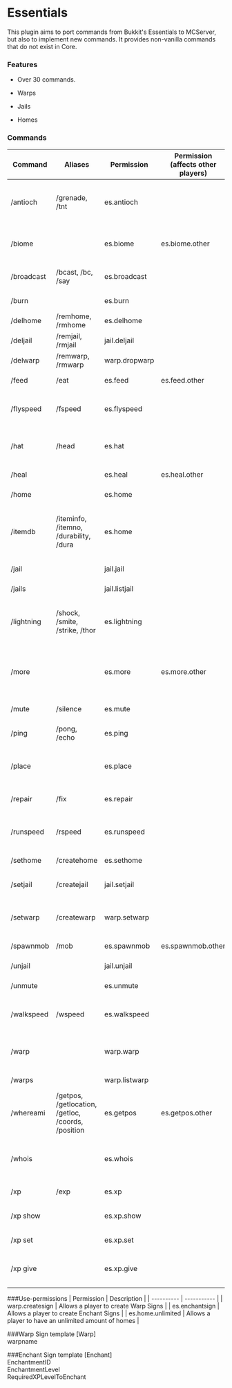 Essentials
===========

This plugin aims to port commands from Bukkit's Essentials to MCServer, but also to implement new commands. It provides non-vanilla commands that do not exist in Core.

### Features

- Over 30 commands.

- Warps

- Jails

- Homes

### Commands

| Command | Aliases | Permission | Permission (affects other players) | Description |
| ------- | ------- | ---------- | ---------------------------------- | ----------- |
|/antioch | /grenade, /tnt | es.antioch | | Spawn a TNT in the location you're looking at.|
|/biome | | es.biome | es.biome.other | Tells you the biome in which you are.|
|/broadcast | /bcast, /bc, /say | es.broadcast | | Broadcast a message to all players.|
|/burn | | es.burn | | Set a player on fire.|
|/delhome | /remhome, /rmhome | es.delhome | | Delete a home.|
|/deljail | /remjail, /rmjail | jail.deljail | | Delete a jail.|
|/delwarp | /remwarp, /rmwarp | warp.dropwarp | | Delete a warp.|
|/feed | /eat | es.feed | es.feed.other | Satisfy the hunger.|
|/flyspeed | /fspeed | es.flyspeed | | Change a player's flying speed.|
|/hat | /head | es.hat | | Use your equipped item as a helmet.|
|/heal | | es.heal | es.heal.other | Heal a player.|
|/home | | es.home | | Teleport to your home.|
|/itemdb | /iteminfo, /itemno, /durability, /dura | es.home | | Displays the item information of an item you are holding.|
|/jail | | jail.jail | | Jail a player.|
|/jails | | jail.listjail | | Lists all jails.|
|/lightning | /shock, /smite, /strike, /thor | es.lightning | | Damage the specified player with lightning.|
|/more | | es.more | es.more.other | Increases the item amount in the held stack to 64 items.|
|/mute | /silence | es.mute | | Mute a player.|
|/ping | /pong, /echo | es.ping | | Check if the server is alive.|
|/place | | es.place | | Teleport a player where you are looking.|
|/repair | /fix | es.repair | | Repair the item you are holding.|
|/runspeed | /rspeed | es.runspeed | | Change a player's sprinting speed.|
|/sethome | /createhome | es.sethome | | Set your home.|
|/setjail | /createjail | jail.setjail | | Create a jail at your location.|
|/setwarp | /createwarp | warp.setwarp | | Create a warp at your location.|
|/spawnmob | /mob | es.spawnmob | es.spawnmob.other | Spawn a mob.|
|/unjail | | jail.unjail | | Unjail a player.|
|/unmute | | es.unmute | | Unmute a player.|
|/walkspeed | /wspeed | es.walkspeed | | Change a player's walking speed.|
|/warp | | warp.warp | | Moves player to location of warp [Tag].|
|/warps | | warp.listwarp | | Lists all warps.|
|/whereami | /getpos, /getlocation, /getloc, /coords, /position | es.getpos | es.getpos.other | Get your current location in the world.|
|/whois | | es.whois | | Get information about the specified player.|
|/xp | /exp | es.xp | | Manage xp for a player.|
|/xp show | | es.xp.show | | Show xp of specified player.|
|/xp set | | es.xp.set | | Set player's current xp.|
|/xp give | | es.xp.give | | Give xp to the specified player.|

###Use-permissions
| Permission | Description |
| ---------- | ----------- |
| warp.createsign | Allows a player to create Warp Signs |
| es.enchantsign | Allows a player to create Enchant Signs |
| es.home.unlimited | Allows a player to have an unlimited amount of homes |

###Warp Sign template
[Warp]  
warpname

###Enchant Sign template
[Enchant]  
EnchantmentID  
EnchantmentLevel  
RequiredXPLevelToEnchant
